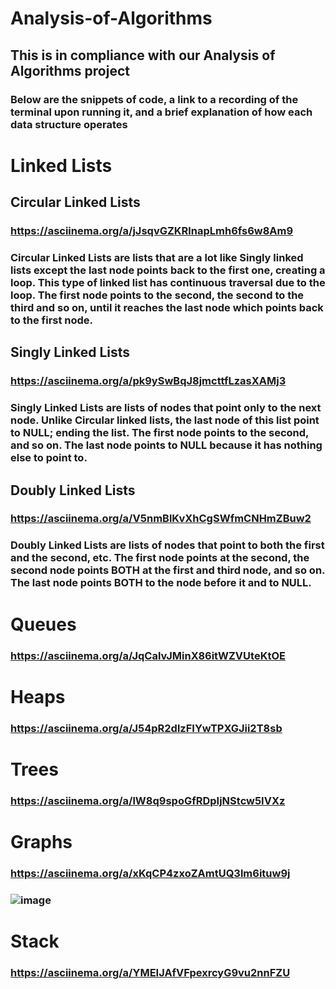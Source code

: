 # Analysis-of-Algorithms

## This is in compliance with our Analysis of Algorithms project

### Below are the snippets of code, a link to a recording of the terminal upon running it, and a brief explanation of how each data structure operates

# Linked Lists

## Circular Linked Lists
### https://asciinema.org/a/jJsqvGZKRlnapLmh6fs6w8Am9
### Circular Linked Lists are lists that are a lot like Singly linked lists except the last node points back to the first one, creating a loop. This type of linked list has continuous traversal due to the loop. The first node points to the second, the second to the third and so on, until it reaches the last node which points back to the first node.

## Singly Linked Lists
### https://asciinema.org/a/pk9ySwBqJ8jmcttfLzasXAMj3
### Singly Linked Lists are lists of nodes that point only to the next node. Unlike Circular linked lists, the last node of this list point to NULL; ending the list. The first node points to the second, and so on. The last node points to NULL because it has nothing else to point to.

## Doubly Linked Lists
### https://asciinema.org/a/V5nmBlKvXhCgSWfmCNHmZBuw2
### Doubly Linked Lists are lists of nodes that point to both the first and the second, etc. The first node points at the second, the second node points BOTH at the first and third node, and so on. The last node points BOTH to the node before it and to NULL.



# Queues
### https://asciinema.org/a/JqCalvJMinX86itWZVUteKtOE

# Heaps
### https://asciinema.org/a/J54pR2dlzFIYwTPXGJii2T8sb

# Trees
### https://asciinema.org/a/lW8q9spoGfRDpIjNStcw5IVXz

# Graphs
### https://asciinema.org/a/xKqCP4zxoZAmtUQ3lm6ituw9j
### ![image](https://github.com/user-attachments/assets/d3aaf7ad-46ab-49bf-a707-19f5d0c01900)


# Stack
### https://asciinema.org/a/YMEIJAfVFpexrcyG9vu2nnFZU

